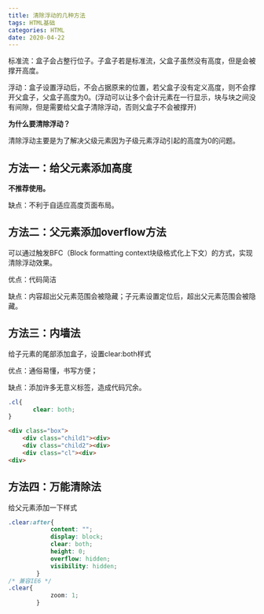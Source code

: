 ```yaml
---
title: 清除浮动的几种方法
tags: HTML基础
categories: HTML
date: 2020-04-22
---
```


标准流：盒子会占整行位子。子盒子若是标准流，父盒子虽然没有高度，但是会被撑开高度。

浮动：盒子设置浮动后，不会占据原来的位置，若父盒子没有定义高度，则不会撑开父盒子，父盒子高度为0。(浮动可以让多个会计元素在一行显示，块与块之间没有间隙，但是需要给父盒子清除浮动，否则父盒子不会被撑开)

**为什么要清除浮动？**

清除浮动主要是为了解决父级元素因为子级元素浮动引起的高度为0的问题。

## 方法一：给父元素添加高度

**不推荐使用。**

缺点：不利于自适应高度页面布局。

## 方法二：父元素添加overflow方法

可以通过触发BFC（Block formatting context块级格式化上下文）的方式，实现清除浮动效果。

优点：代码简洁

缺点：内容超出父元素范围会被隐藏；子元素设置定位后，超出父元素范围会被隐藏。

## 方法三：内墙法

给子元素的尾部添加盒子，设置clear:both样式

优点：通俗易懂，书写方便；

缺点：添加许多无意义标签，造成代码冗余。

```css
.cl{
       clear: both; 
}
```

```html
<div class="box">
    <div class="child1"><div>
    <div class="child2"><div>
    <div class="cl"><div>
<div>
```

## 方法四：万能清除法

给父元素添加一下样式

```css
.clear:after{
            content: "";
            display: block;
            clear: both;
            height: 0;
            overflow: hidden;
            visibility: hidden;
        }
/* 兼容IE6 */
.clear{
            zoom: 1;
        }
```

